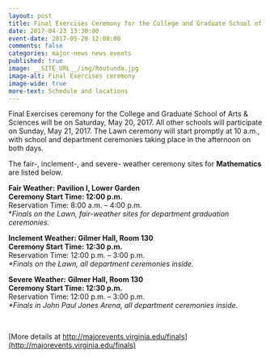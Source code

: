 ```yaml
---
layout: post
title: Final Exercises Ceremony for the College and Graduate School of Arts and Sciences
date: 2017-04-23 13:30:00
event-date: 2017-05-20 12:00:00
comments: false
categories: major-news news events
published: true
image: __SITE_URL__/img/Routunda.jpg
image-alt: Final Exercises ceremony
image-wide: true
more-text: Schedule and locations
---
```


Final Exercises ceremony for the College and Graduate School of Arts & Sciences will be on Saturday, May 20, 2017. All other schools will participate on Sunday, May 21, 2017. The Lawn ceremony will start promptly at 10 a.m., with school and department ceremonies taking place in the afternoon on both days.

<!--more-->

<p>The fair-, inclement-, and severe- weather ceremony sites for <strong>Mathematics </strong>are listed below.</p>
<p><strong>Fair Weather:</strong>             <strong>Pavilion I, Lower Garden<br />
Ceremony Start Time: 12:00 p.m.</strong><br />
Reservation Time: 8:00 a.m. – 4:00 p.m.<br />
*<em>Finals on the Lawn, fair-weather sites for department graduation ceremonies.</em></p>
<p><strong>Inclement Weather:  Gilmer Hall, Room 130<br />
Ceremony Start Time: 12:30 p.m.</strong><br />
Reservation Time: 12:00 p.m. – 3:00 p.m.<br /><em>*Finals on the Lawn, all department ceremonies inside.</em></p>
<p><strong>Severe Weather:</strong>       <strong>Gilmer Hall, Room 130<br />
Ceremony Start Time: 12:30 p.m.</strong><br />
Reservation Time: 12:00 p.m. – 3:00 p.m.<br /><em>*Finals in John Paul Jones Arena, all department ceremonies inside.</em></p>

<br>

[More details at http://majorevents.virginia.edu/finals](http://majorevents.virginia.edu/finals)
